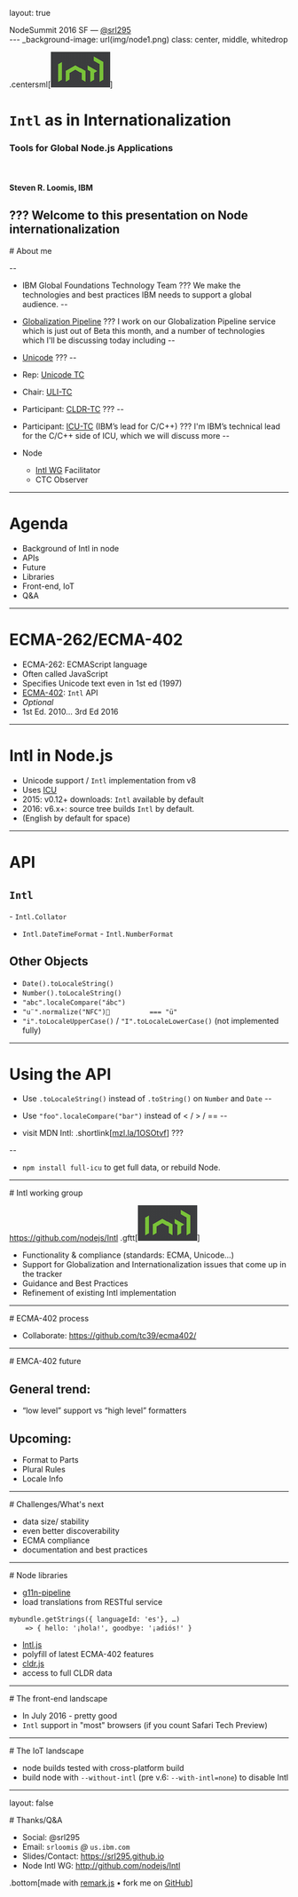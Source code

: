 layout: true

<div class="bottom">NodeSummit 2016 SF — <a href="https://srl295.github.io">@srl295</a></div>
---
_background-image: url(img/node1.png)
class: center, middle, whitedrop


.centersml[![Node Logo](img/Intl.png)]

# `Intl` as in Internationalization
### Tools for Global Node.js Applications
&nbsp;
#### Steven R. Loomis, IBM
???
Welcome to this presentation on Node internationalization
---

# About me

--
- IBM Global Foundations Technology Team
???
We make the technologies and best practices IBM needs to support a global audience.
--

 - [Globalization Pipeline](https://developer.ibm.com/open/ibm-bluemix-globalization-pipeline-service/)
???
I work on our Globalization Pipeline service which is just out of Beta
this month, and a number of technologies which I'll be discussing today including
--

- [Unicode](http://unicode.org)
???
--

 - Rep: [Unicode TC](http://unicode.org/consortium/utc.html)
 - Chair: [ULI-TC](http://unicode.org/uli)
 - Participant: [CLDR-TC](http://unicode.org/cldr) 
???
--

 - Participant: [ICU-TC](http://icu-project.org) (IBM’s lead for C/C++)
???
I'm IBM’s technical lead for the C/C++ side of ICU, which we will discuss more
--

- Node
  - [Intl WG](https://github.com/nodejs/Intl) Facilitator
  - CTC Observer

---

# Agenda

- Background of Intl in node
- APIs
- Future
- Libraries
- Front-end, IoT
- Q&A

---

# ECMA-262/ECMA-402

- ECMA-262: ECMAScript language
 - Often called JavaScript
 - Specifies Unicode text even in 1st ed (1997)
- [ECMA-402](https://github.com/tc39/ecma402): `Intl` API
 - _Optional_
 - 1st Ed. 2010… 3rd Ed 2016

---

# Intl in Node.js

- Unicode support / `Intl` implementation from v8
 - Uses [ICU](http://icu-project.org)
- 2015: v0.12+ downloads: `Intl` available by default
- 2016: v6.x+: source tree builds `Intl` by default.
- (English by default for space)

---

# API

## `Intl`
- `Intl.Collator`
- `Intl.DateTimeFormat`
- `Intl.NumberFormat`

## Other Objects
 - `Date().toLocaleString()`
 - `Number().toLocaleString()`
 - `"abc".localeCompare("ábc")`
 - `"u¨".normalize("NFC")			=== "ü"`
 - `"i".toLocaleUpperCase()` / `"I".toLocaleLowerCase()` (not implemented fully)
---

# Using the API

- Use `.toLocaleString()` instead of `.toString()` on `Number` and `Date`
--

- Use `"foo".localeCompare("bar")` instead of &lt; / &gt; / ==
--

- visit MDN Intl: 
.shortlink[[mzl.la/1OSOtvf](https://developer.mozilla.org/en-US/docs/Web/JavaScript/Reference/Global_Objects/Intl)]
???

--

- `npm install full-icu` to get full data, or rebuild Node.

---

# Intl working group

https://github.com/nodejs/Intl
.gftt[![Intl Logo](img/Intl.png)]
- Functionality &amp; compliance (standards: ECMA, Unicode…)
- Support for Globalization and Internationalization issues that come up in the tracker
- Guidance and Best Practices
- Refinement of existing Intl implementation

---

# ECMA-402 process

- Collaborate: https://github.com/tc39/ecma402/

---

# EMCA-402 future

## General trend: 
- “low level” support vs “high level” formatters

## Upcoming:
- Format to Parts
- Plural Rules
- Locale Info

---

# Challenges/What's next

- data size/ stability
 - even better discoverability
- ECMA compliance
- documentation and best practices

---

# Node libraries

- [g11n-pipeline](https://github.com/IBM-Bluemix/gp-js-client)
 - load translations from RESTful service
```
mybundle.getStrings({ languageId: 'es'}, …)
    => { hello: '¡hola!', goodbye: '¡adiós!' }
```
 - [Intl.js](https://github.com/andyearnshaw/Intl.js)
  - polyfill of latest ECMA-402 features
 - [cldr.js](https://github.com/rxaviers/cldrjs)
  - access to full CLDR data


---

# The front-end landscape

- In July 2016 - pretty good
 - `Intl` support in "most" browsers (if you count Safari Tech Preview)

---

# The IoT landscape

- node builds tested with cross-platform build
- build node with `--without-intl` (pre v.6: `--with-intl=none`) to disable Intl

---
layout: false

# Thanks/Q&A

- Social: @srl295
- Email: `srloomis` <i>@</i>  `us.ibm.com`
- Slides/Contact:  https://srl295.github.io 
- Node Intl WG:   http://github.com/nodejs/Intl 

.bottom[made with [remark.js](http://remarkjs.com) • fork me on [GitHub](https://github.com/srl295/srl295-slides/tree/2016-07-NodeSummit)]
